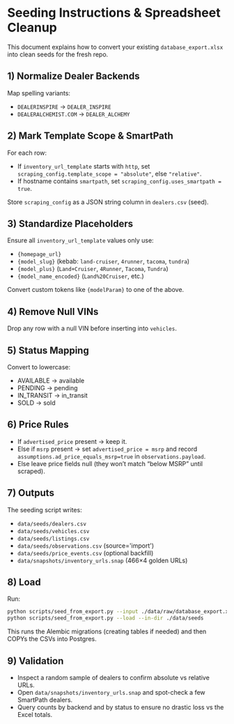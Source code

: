 # Seeding Instructions & Spreadsheet Cleanup

This document explains how to convert your existing `database_export.xlsx` into clean seeds for the fresh repo.

## 1) Normalize Dealer Backends
Map spelling variants:
- `DEALERINSPIRE` → `DEALER_INSPIRE`
- `DEALERALCHEMIST.COM` → `DEALER_ALCHEMY`

## 2) Mark Template Scope & SmartPath
For each row:
- If `inventory_url_template` starts with `http`, set `scraping_config.template_scope = "absolute"`, else `"relative"`.
- If hostname contains `smartpath`, set `scraping_config.uses_smartpath = true`.

Store `scraping_config` as a JSON string column in `dealers.csv` (seed).

## 3) Standardize Placeholders
Ensure all `inventory_url_template` values only use:
- `{homepage_url}`
- `{model_slug}` (kebab: `land-cruiser`, `4runner`, `tacoma`, `tundra`)
- `{model_plus}` (`Land+Cruiser`, `4Runner`, `Tacoma`, `Tundra`)
- `{model_name_encoded}` (`Land%20Cruiser`, etc.)

Convert custom tokens like `{modelParam}` to one of the above.

## 4) Remove Null VINs
Drop any row with a null VIN before inserting into `vehicles`.

## 5) Status Mapping
Convert to lowercase:
- AVAILABLE → available
- PENDING → pending
- IN_TRANSIT → in_transit
- SOLD → sold

## 6) Price Rules
- If `advertised_price` present → keep it.
- Else if `msrp` present → set `advertised_price = msrp` and record `assumptions.ad_price_equals_msrp=true` in `observations.payload`.
- Else leave price fields null (they won’t match “below MSRP” until scraped).

## 7) Outputs
The seeding script writes:
- `data/seeds/dealers.csv`
- `data/seeds/vehicles.csv`
- `data/seeds/listings.csv`
- `data/seeds/observations.csv` (source='import')
- `data/seeds/price_events.csv` (optional backfill)
- `data/snapshots/inventory_urls.snap` (466×4 golden URLs)

## 8) Load
Run:
```bash
python scripts/seed_from_export.py --input ./data/raw/database_export.xlsx --out ./data/seeds
python scripts/seed_from_export.py --load --in-dir ./data/seeds
```

This runs the Alembic migrations (creating tables if needed) and then COPYs the CSVs into Postgres.

## 9) Validation
- Inspect a random sample of dealers to confirm absolute vs relative URLs.
- Open `data/snapshots/inventory_urls.snap` and spot-check a few SmartPath dealers.
- Query counts by backend and by status to ensure no drastic loss vs the Excel totals.
